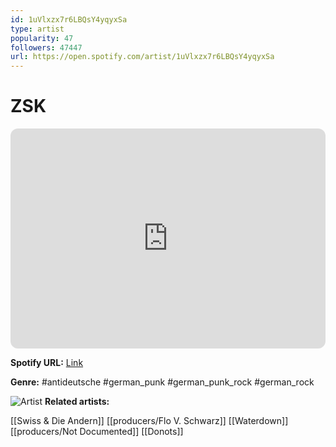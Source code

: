 ```yaml
---
id: 1uVlxzx7r6LBQsY4yqyxSa
type: artist
popularity: 47
followers: 47447
url: https://open.spotify.com/artist/1uVlxzx7r6LBQsY4yqyxSa
---
```

# ZSK

<iframe style="border-radius:12px" src="https://open.spotify.com/embed/artist/1uVlxzx7r6LBQsY4yqyxSa" width="100%" height="352" frameBorder="0" allowfullscreen="" allow="autoplay; clipboard-write; encrypted-media; fullscreen; picture-in-picture" loading="lazy"></iframe>

**Spotify URL:** [Link](https://open.spotify.com/artist/1uVlxzx7r6LBQsY4yqyxSa)

**Genre:**  #antideutsche #german_punk #german_punk_rock #german_rock

![Artist](https://i.scdn.co/image/ab6761610000e5ebd8cc240063fc44adbdff0163)
**Related artists:**

[[Swiss & Die Andern]]
[[producers/Flo V. Schwarz]]
[[Waterdown]]
[[producers/Not Documented]]
[[Donots]]

